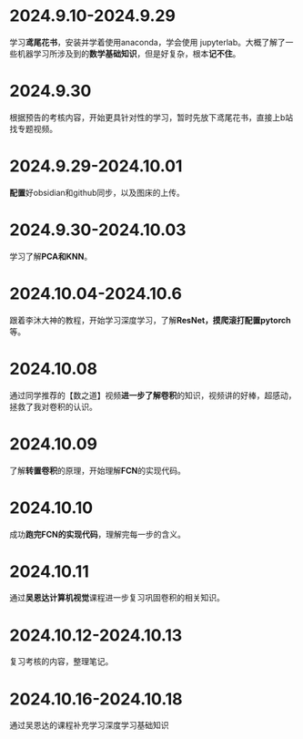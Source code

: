 # 2024.9.10-2024.9.29
学习**鸢尾花书**，安装并学着使用anaconda，学会使用 jupyterlab。大概了解了一些机器学习所涉及到的**数学基础知识**，但是好复杂，根本**记不住**。

# 2024.9.30
根据预告的考核内容，开始更具针对性的学习，暂时先放下鸢尾花书，直接上b站找专题视频。

# 2024.9.29-2024.10.01
**配置**好obsidian和github同步，以及图床的上传。

# 2024.9.30-2024.10.03
学习了解**PCA和KNN**。

# 2024.10.04-2024.10.6
跟着李沐大神的教程，开始学习深度学习，了解**ResNet，摸爬滚打配置pytorch**等。

# 2024.10.08
通过同学推荐的【数之道】视频**进一步了解卷积**的知识，视频讲的好棒，超感动，拯救了我对卷积的认识。

# 2024.10.09
了解**转置卷积**的原理，开始理解**FCN**的实现代码。

# 2024.10.10
成功**跑完FCN的实现代码**，理解完每一步的含义。

# 2024.10.11
通过**吴恩达计算机视觉**课程进一步复习巩固卷积的相关知识。

# 2024.10.12-2024.10.13
复习考核的内容，整理笔记。

# 2024.10.16-2024.10.18
通过吴恩达的课程补充学习深度学习基础知识